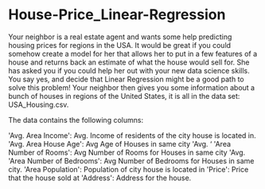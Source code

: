 # House-Price_Linear-Regression

Your neighbor is a real estate agent and wants some help predicting housing prices for regions in the USA. It would be great if you could somehow create a model for her that allows her to put in a few features of a house and returns back an estimate of what the house would sell for. She has asked you if you could help her out with your new data science skills. You say yes, and decide that Linear Regression might be a good path to solve this problem! Your neighbor then gives you some information about a bunch of houses in regions of the United States, it is all in the data set: USA_Housing.csv.

The data contains the following columns:

'Avg. Area Income': Avg. Income of residents of the city house is located in.
'Avg. Area House Age': Avg Age of Houses in same city 'Avg. ‘
'Area Number of Rooms': Avg Number of Rooms for Houses in same city 'Avg.
'Area Number of Bedrooms': Avg Number of Bedrooms for Houses in same city.
'Area Population': Population of city house is located in
'Price': Price that the house sold at
'Address': Address for the house.
